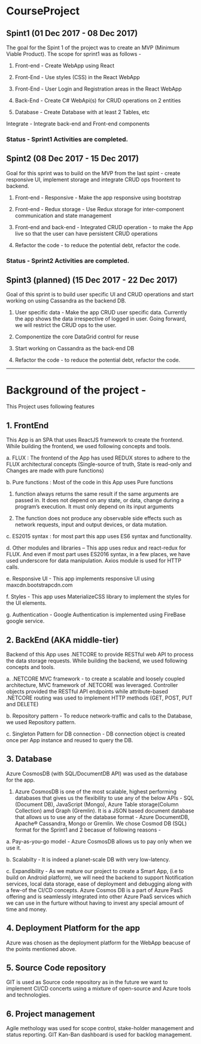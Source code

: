 # CourseProject

## Spint1  (01 Dec 2017 - 08 Dec 2017)

The goal for the Spint 1 of the project was to create an MVP (Minimum Viable Product). The scope for sprint1 was as follows - 

1. Front-end - Create WebApp using React

2. Front-End - Use styles (CSS) in the React WebApp      

3. Front-End - User Login and Registration areas in the React WebApp

4. Back-End - Create C# WebApi(s) for CRUD operations on 2 entities 

5. Database -  Create Database with at least 2 Tables, etc 

Integrate - Integrate back-end and Front-end components 

###   Status - Sprint1 Activities are completed.


## Spint2 (08 Dec 2017 - 15 Dec 2017)

Goal for this sprint was to build on the MVP from the last spint - create responsive UI, implement storage and integrate CRUD ops froontent to backend.

1. Front-end - Responsive - Make the app responsive using bootstrap

2. Front-end - Redux storage - Use Redux storage for inter-component communication and state management

3. Front-end and back-end - Integrated CRUD operation - to make the App live so that the user can have persistent CRUD operations

4. Refactor the code - to reduce the potential debt, refactor the code.

###   Status - Sprint2 Activities are completed.

## Spint3 (planned) (15 Dec 2017 - 22 Dec 2017)

Goal of this sprint is to build user specific UI and CRUD operations and start working on using Cassandra as the backend DB. 

1. User specific data - Make the app CRUD user specific data. Currently the app shows the data irrespective of logged in user. Going forward, we will restrict the CRUD ops to the user. 

2. Componentize the core DataGrid control for reuse

3. Start working on Cassandra as the back-end DB

4. Refactor the code - to reduce the potential debt, refactor the code.


----------------------------------------------------------------------------------------------------------------------------------------

#  Background of the project - 

This Project uses following features
##     1.	FrontEnd 
This App is an SPA that uses ReactJS framework to create the frontend. While building the frontend, we used following concepts and tools.

a.    FLUX : The frontend of the App has used REDUX stores to adhere to the FLUX architectural concepts (Single-source of truth, State is read-only and Changes are made with pure functions)

b.    Pure functions : Most of the code in this App uses Pure functions 

   1. function always returns the same result if the same arguments are passed in. It does not depend on any state, or data, change during a program’s execution. It must only depend on its input arguments 
    
   2. The function does not produce any observable side effects such as network requests, input and output devices, or data mutation.
    
c.    ES2015 syntax : for most part this app uses ES6 syntax and functionality.

d.    Other modules and libraries – This app uses redux and react-redux for FLUX.  And even if most part uses ES2016 syntax, in a few places, we have used underscore for data manipulation. Axios module is used for HTTP calls.

e.    Responsive UI - This app implements responsive UI using maxcdn.bootstrapcdn.com

f.    Styles - This app uses MaterializeCSS library to implement the styles for the UI elements.

g.    Authentication - Google Authentication is implemented using FireBase google service.
      
##     2.    BackEnd (AKA middle-tier)
Backend of this App uses .NETCORE to provide RESTful web API to process the data storage requests. While building the backend, we used following concepts and tools.

a.  .NETCORE MVC framework - to create a scalable and loosely coupled architecture, MVC framework of .NETCORE was leveraged. Controller objects provided the RESTful API endpoints while attribute-based .NETCORE routing was used to implement HTTP methods (GET, POST, PUT and DELETE)
      
b.  Repository pattern - To reduce network-traffic and calls to the Database, we used Repository pattern.
      
c.  Singleton Pattern for DB connection - DB connection object is created once per App instance and  reused to query the DB. 
      
 ##    3.    Database
 Azure CosmosDB (with SQL/DocumentDB API) was used as the database for the app.
    
 1. Azure CosmosDB is one of the most scalable, highest performing databases that gives us the flexibility to use any of the below APIs - SQL (Document DB), JavaScript (Mongo), Azure Table storage(Column Collection) amd Graph (Gremlin). It is a JSON based document database that allows us to use any of the database format  - Azure DocumentDB, Apache® Cassandra, Mongo or Gremlin. We chose Cosmod DB (SQL) format for the Sprint1 and 2 becasue of following reasons - 
 
a.    Pay-as-you-go model - Azure CosmosDB allows us to pay only when we use it.

b.    Scalabilty - It is indeed a planet-scale DB with very low-latency.

c.    Expandibility - As we mature our project to create a Smart App, (i.e to build on Android platform), we will need the backend to 
support Notification services, local data storage, ease of deployment and debugging along with a few-of the CI/CD concepts. Azure Cosmos DB is a part of Azure PasS offering and is seamlessly integrated into other Azure PaaS services which we can use in the furture without having to invest any special amount of time and money.


##     4.    Deployment Platform for the app 

Azure was chosen as the deployment platform for the WebApp beacuse of the points mentioned above.

##     5.    Source Code repository

GIT is used as Source code repository as in the future we want to implement CI/CD concerts using a mixture of open-source and Azure tools and technologies.

##     6.    Project management 

Agile methology was used for scope control, stake-holder management and status reporting. GIT Kan-Ban dashboard is used for backlog management.


